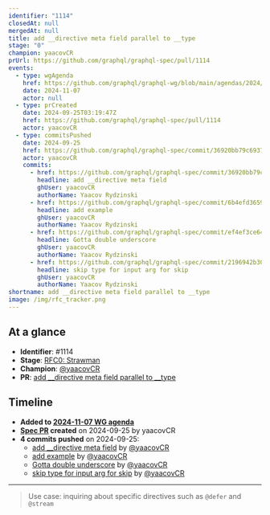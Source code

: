 ```yaml
---
identifier: "1114"
closedAt: null
mergedAt: null
title: add __directive meta field parallel to __type
stage: "0"
champion: yaacovCR
prUrl: https://github.com/graphql/graphql-spec/pull/1114
events:
  - type: wgAgenda
    href: https://github.com/graphql/graphql-wg/blob/main/agendas/2024/11-Nov/07-wg-primary.md
    date: 2024-11-07
    actor: null
  - type: prCreated
    date: 2024-09-25T03:19:47Z
    href: https://github.com/graphql/graphql-spec/pull/1114
    actor: yaacovCR
  - type: commitsPushed
    date: 2024-09-25
    href: https://github.com/graphql/graphql-spec/commit/36920bb79c6937e2bf93b6fd7db9b1b9c084a983
    actor: yaacovCR
    commits:
      - href: https://github.com/graphql/graphql-spec/commit/36920bb79c6937e2bf93b6fd7db9b1b9c084a983
        headline: add __directive meta field
        ghUser: yaacovCR
        authorName: Yaacov Rydzinski
      - href: https://github.com/graphql/graphql-spec/commit/6b4efd36594507c44828923fcc82170a8b006399
        headline: add example
        ghUser: yaacovCR
        authorName: Yaacov Rydzinski
      - href: https://github.com/graphql/graphql-spec/commit/ef4ef3ce64d0fb26d637ddeade1ed0ff06bf542c
        headline: Gotta double underscore
        ghUser: yaacovCR
        authorName: Yaacov Rydzinski
      - href: https://github.com/graphql/graphql-spec/commit/2196942b3015f819d858ecff77ababda2fd7748a
        headline: skip type for input arg for skip
        ghUser: yaacovCR
        authorName: Yaacov Rydzinski
shortname: add __directive meta field parallel to __type
image: /img/rfc_tracker.png
---
```


## At a glance

- **Identifier**: #1114
- **Stage**: [RFC0: Strawman](https://github.com/graphql/graphql-spec/blob/main/CONTRIBUTING.md#stage-0-strawman)
- **Champion**: [@yaacovCR](https://github.com/yaacovCR)
- **PR**: [add __directive meta field parallel to __type](https://github.com/graphql/graphql-spec/pull/1114)

<!-- BEGIN_CUSTOM_TEXT -->



<!-- END_CUSTOM_TEXT -->

## Timeline

- **Added to [2024-11-07 WG agenda](https://github.com/graphql/graphql-wg/blob/main/agendas/2024/11-Nov/07-wg-primary.md)**
- **[Spec PR](https://github.com/graphql/graphql-spec/pull/1114) created** on 2024-09-25 by yaacovCR
- **4 commits pushed** on 2024-09-25:
  - [add __directive meta field](https://github.com/graphql/graphql-spec/commit/36920bb79c6937e2bf93b6fd7db9b1b9c084a983) by [@yaacovCR](https://github.com/yaacovCR)
  - [add example](https://github.com/graphql/graphql-spec/commit/6b4efd36594507c44828923fcc82170a8b006399) by [@yaacovCR](https://github.com/yaacovCR)
  - [Gotta double underscore](https://github.com/graphql/graphql-spec/commit/ef4ef3ce64d0fb26d637ddeade1ed0ff06bf542c) by [@yaacovCR](https://github.com/yaacovCR)
  - [skip type for input arg for skip](https://github.com/graphql/graphql-spec/commit/2196942b3015f819d858ecff77ababda2fd7748a) by [@yaacovCR](https://github.com/yaacovCR)

<!-- VERBATIM -->

---

> Use case: inquiring about specific directives such as `@defer` and `@stream`
